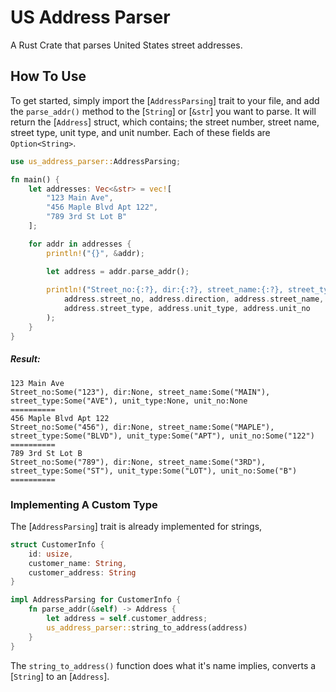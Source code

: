 # US Address Parser
A Rust Crate that parses United States street addresses.

## How To Use

To get started, simply import the [`AddressParsing`] trait to your file, and add the `parse_addr()` method to the [`String`] or [`&str`] you want to parse. It will return the [`Address`] struct, which contains; the street number, street name, street type, unit type, and unit number. Each of these fields are `Option<String>`.

```rust
use us_address_parser::AddressParsing;

fn main() {
    let addresses: Vec<&str> = vec![
        "123 Main Ave",
        "456 Maple Blvd Apt 122",
        "789 3rd St Lot B"
    ];

    for addr in addresses {
        println!("{}", &addr);

        let address = addr.parse_addr();
        
        println!("Street_no:{:?}, dir:{:?}, street_name:{:?}, street_type:{:?}, unit_type:{:?}, unit_no:{:?}\n==========", 
            address.street_no, address.direction, address.street_name,
            address.street_type, address.unit_type, address.unit_no
        );
    }
}
```

##### Result:
```
123 Main Ave
Street_no:Some("123"), dir:None, street_name:Some("MAIN"), street_type:Some("AVE"), unit_type:None, unit_no:None
==========
456 Maple Blvd Apt 122
Street_no:Some("456"), dir:None, street_name:Some("MAPLE"), street_type:Some("BLVD"), unit_type:Some("APT"), unit_no:Some("122")
==========
789 3rd St Lot B
Street_no:Some("789"), dir:None, street_name:Some("3RD"), street_type:Some("ST"), unit_type:Some("LOT"), unit_no:Some("B")
==========
```

### Implementing A Custom Type

The [`AddressParsing`] trait is already implemented for strings, 

```rust
struct CustomerInfo {
    id: usize,
    customer_name: String,
    customer_address: String
}

impl AddressParsing for CustomerInfo {
    fn parse_addr(&self) -> Address {
        let address = self.customer_address;
        us_address_parser::string_to_address(address)
    }
}
```

The `string_to_address()` function does what it's name implies, converts a [`String`] to an [`Address`].